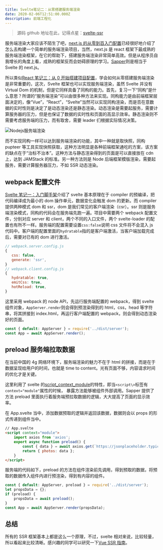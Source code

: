 ```yaml
---
title: Svelte笔记二：从零搭建服务端渲染
date: 2020-02-06T12:51:00.000Z
description: 前端工程化
---
```


> 源码 github 地址在此，记得点星：[svelte-ssr](https://github.com/brandonxiang/svelte-ssr)

服务端渲染大家应该不陌生了吧，[next.js 的从零到百入门配置](https://brandonxiang.top/blog/react4)已经很好地介绍了怎么去构建一个简单的服务端渲染项目，当然，next.js 是 react 框架下最成熟的服务端渲染框架，在它的帮助下，搭建服务端渲染非常简单高效。但是从程序员自我增长的角度上看，成熟的框架反而会妨碍原理的学习。[Sapper](https://github.com/sveltejs/sapper)则是相当于 Svelte 的 next.js。

所以类似[React 笔记三：从 0 开始搭建项目配置](https://brandonxiang.top/blog/react3)，学会如何从零搭建服务端渲染是非常重要的，这次，Svelte 框架也可以实现服务端渲染，虽然 Svelte 并没有 Virtual Dom 的机制，但是它同样具备了同构的能力。首先，复习一下“同构”是什么意思？所谓的“服务端渲染”可以由很多种方法来实现。同构能力是由前端框架层面决定的，像“Vue”，“React”，“Svelte”当然可以实现同构渲染，而是否在意数据的实时性则是决定了是动态渲染还是静态渲染。动态渲染是需要起服务，需要计算服务器的压力，但是也保证了数据的实时性和页面的高显示效率。静态渲染则不需要考虑服务端的压力，而有取舍，需要 leader 们根据实际情况决策。

![Nodejs服务端渲染](https://brandonxiang.top/img/nodejs-ssr.png)

而不实现同构一样可以达到服务端渲染的功能，其中一种就是取快照，同构 pupteer 等工具实现快照获取，这种方法明显是各种前端框架通吃的方案，该方案的缺点在于“治标不治本”。这种方法与静态渲染得到的页面是可以直接放在 cdn 上，达到 JAMStack 的标准。另一种方法则是 Node 后端框架模版渲染，需要起服务，需要计算服务器压力，不如 SSR 动态渲染。

## webpack 配置文件

[Svelte 笔记一：入门脚手架](https://brandonxiang.top/blog/react1)介绍了 svelte 基本原理在于 compiler 的预编译，把代码编译成为最小的 dom 操作单元，数据变化会触发 dom 的更新。而 compiler 提供两种模式 dom 和 ssr，dom 是我们常见的客户端渲染（csr）。ssr 则是服务端渲染模式，同构的代码会在服务端先跑一遍。项目中需要两个 webpack 配置文件，分别对应 server 和 client，两个不同的入口文件，两个 svelte-loader 的配置也有所不一样。服务端的配置需要设置`css:false`说明 css 文件将不会混入 js 代码中。客户端的配置里面的`hydratable`指的是客户端激活，当客户端加载完成后，需要对已有的 dom 进行激活。

```javascript
// webpack.server.config.js
{
   css: false,
   generate: 'ssr',
}
// webpack.client.config.js
{
   hydratable: true,
   emitCss: true,
   hotReload: true,
}
```

这里采用 webpack 的 node API，先运行服务端配置的 webpack，得到 svelte 组件对象，`AppServer.render`则会得到预渲染得到的 html，css，head 等字符串，将其拼接到 index.html，再运行客户端配置的 webpack，则会得到动态渲染好的页面。

```javascript
const { default: AppServer } = require('../dist/server');
const App = await AppServer.render();
```

## preload 服务端拉取数据

在当前中国的 4g 网络环境下，服务端渲染的魅力不在于 html 的拼接，而是在于数据呈现给用户的时间，也就是 time to content。光有页面不够，内容请求时间的优化才是关键。

这里利用了 svelte 的[script_context_module](https://svelte.dev/docs#script_context_module)的特性，即当`<script\>`标签有 `context="module"`属性的时候， 暴露方法能够被组件外部调用。Sapper 提供了方法 preload 里面执行着服务端预拉取数据的逻辑，大大提高了页面的显示效率。

在 App.svelte 当中，添加数据预取的逻辑并返回该数据，数据则会以 props 的形式传递到组件当中。

```html
// App.svelte
<script context="module">
	import axios from 'axios';
	export async function preload() {
		const { data } = await axios.get(`https://jsonplaceholder.typicode.com/photos?_limit=20`);
		return { photos: data };
	}
</script>
```

服务端的代码如下，preload 的方法在组件渲染前先调用，得到预取的数据，将预取的数据传入组件内进行预渲染，得到有内容的组件。

```javascript
const { default: AppServer, preload } = require('../dist/server');
let propsData = {};
if (preload) {
	propsData = await preload();
}
const App = await AppServer.render(propsData);
```

## 总结

所有的 SSR 框架基本上都是这么一个原理，不过，svelte 相对来说，比较轻量，所以看起来比较清晰。感兴趣的同学可以研究一下[Vue SSR 指南](https://ssr.vuejs.org/zh/)。

